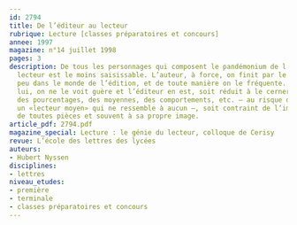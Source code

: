 ```yaml
---
id: 2794
title: De l’éditeur au lecteur
rubrique: Lecture [classes préparatoires et concours]
annee: 1997
magazine: n°14 juillet 1998
pages: 3
description: De tous les personnages qui composent le pandémonium de l’éditeur, le
  lecteur est le moins saisissable. L’auteur, à force, on finit par le connaître un
  peu dans le monde de l’édition, et de toute manière on le fréquente. Mais le lecteur,
  lui, on ne le voit guère et l’éditeur en est, soit réduit à le cerner par des ventes,
  des pourcentages, des moyennes, des comportements, etc. – au risque de se représenter
  un «lecteur moyen» qui ne ressemble à aucun –, soit contraint de l’imaginer presque
  de toutes pièces et souvent à sa propre image.
article_pdf: 2794.pdf
magazine_special: Lecture : le génie du lecteur, colloque de Cerisy
revue: L’école des lettres des lycées
auteurs:
- Hubert Nyssen
disciplines:
- lettres
niveau_etudes:
- première
- terminale
- classes préparatoires et concours
---
```

